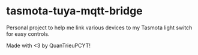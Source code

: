 # tasmota-tuya-mqtt-bridge
Personal project to help me link various devices to my Tasmota light switch for easy controls.

Made with <3 by QuanTrieuPCYT!